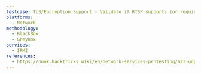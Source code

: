 ```yaml
---
testcase: TLS/Encryption Support - Validate if RTSP supports (or requires) TLS/SSL by attempting to connect with openssl or with an RTSP client using rtsp:// vs rtsps:// (if available)
platforms: 
  - Network
methodology: 
  - BlackBox
  - GreyBox
services:
  - IPMI
references:
  - https://book.hacktricks.wiki/en/network-services-pentesting/623-udp-ipmi.html
---
```

